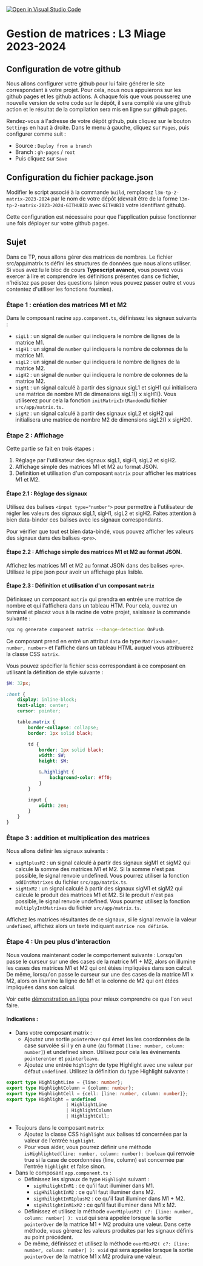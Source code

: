 [![Open in Visual Studio Code](https://classroom.github.com/assets/open-in-vscode-718a45dd9cf7e7f842a935f5ebbe5719a5e09af4491e668f4dbf3b35d5cca122.svg)](https://classroom.github.com/online_ide?assignment_repo_id=13893541&assignment_repo_type=AssignmentRepo)
# Gestion de matrices : L3 Miage 2023-2024

## Configuration de votre github

Nous allons configurer votre github pour lui faire générer le site correspondant à votre projet.
Pour cela, nous nous appuierons sur les github pages et les github actions. 
A chaque fois que vous pousserez une nouvelle version de votre code sur le dépôt, il sera compilé via une github action et le résultat de la compilation sera mis en ligne sur github pages.

Rendez-vous à l'adresse de votre dépôt github, puis cliquez sur le bouton `Settings` en haut à droite.
Dans le menu à gauche, cliquez sur `Pages`, puis configurer comme suit :

* Source : `Deploy from a branch`
* Branch : `gh-pages`  /  `root`
* Puis cliquez sur `Save`

## Configuration du fichier package.json

Modifier le script associé à la commande `build`, remplacez `l3m-tp-2-matrix-2023-2024` par le nom de votre dépôt (devrait être de la forme `l3m-tp-2-matrix-2023-2024-GITHUBID` avec `GITHUBID` votre identifiant github).

Cette configuration est nécessaire pour que l'application puisse fonctionner une fois déployer sur votre github pages.

## Sujet

Dans ce TP, nous allons gérer des matrices de nombres. 
Le fichier src/app/matrix.ts défini les structures de données que nous allons utiliser.
Si vous avez lu le bloc de cours **Typescript avancé**, vous pouvez vous exercer à lire et comprendre les définitions présentes dans ce fichier, n'héistez pas poser des questions (sinon vous pouvez passer outre et vous contentez d'utiliser les fonctions fournies).

### Étape 1 : création des matrices M1 et M2

Dans le composant racine `app.component.ts`, définissez les signaux suivants :
* `sigL1` : un signal de `number` qui indiquera le nombre de lignes de la matrice M1.
* `sigH1` : un signal de `number` qui indiquera le nombre de colonnes de la matrice M1. 
* `sigL2` : un signal de `number` qui indiquera le nombre de lignes de la matrice M2.
* `sigH2` : un signal de `number` qui indiquera le nombre de colonnes de la matrice M2.
* `sigM1` : un signal calculé à partir des signaux sigL1 et sigH1 
          qui initialisera une matrice de nombre M1 de dimensions sigL1() x sigH1().
          Vous utiliserez pour cela la fonction `initMatrixIntRandom`du fichier `src/app/matrix.ts.`
* `sigM2` : un signal calculé à partir des signaux sigL2 et sigH2 
          qui initialisera une matrice de nombre M2 de dimensions sigL2() x sigH2().


### Étape 2 : Affichage

Cette partie se fait en trois étapes :

1. Réglage par l'utilisateur des signaux sigL1, sigH1, sigL2 et sigH2.
2. Affichage simple des matrices M1 et M2 au format JSON.
3. Définition et utilisation d'un composant `matrix` pour afficher les matrices M1 et M2.

#### Étape 2.1 : Réglage des signaux

Utilisez des balises `<input type="number">` pour permettre à l'utilisateur de régler les valeurs des signaux sigL1, sigH1, sigL2 et sigH2. Faites attention à bien data-binder ces balises avec les signaux correspondants.

Pour vérifier que tout est bien data-bindé, vous pouvez afficher les valeurs des signaux dans des balises `<pre>`.

#### Étape 2.2 : Affichage simple des matrices M1 et M2 au format JSON.

Affichez les matrices M1 et M2 au format JSON dans des balises `<pre>`. 
Utilisez le pipe json pour avoir un affichage plus lisible.

#### Étape 2.3 : Définition et utilisation d'un composant `matrix`

Définissez un composant `matrix` qui prendra en entrée une matrice de nombre et qui l'affichera dans un tableau HTM. Pour cela, ouvrez un terminal et placez vous à la racine de votre projet, saisissez la commande suivante : 

```bash
npx ng generate component matrix --change-detection OnPush
```

Ce composant prend en entré un attribut `data` de type `Matrix<number, number, number>` et l'affiche dans un tableau HTML auquel vous attribuerez la classe CSS `matrix`.

Vous pouvez spécifier la fichier scss correspondant à ce composant en utilisant la définition de style suivante :

```scss
$W: 32px;

:host {
    display: inline-block;
    text-align: center;
    cursor: pointer;

    table.matrix {
        border-collapse: collapse;
        border: 1px solid black;

        td {
            border: 1px solid black;
            width: $W;
            height: $W;

            &.highlight {
                background-color: #ff0;
            }
        }

        input {
            width: 2em;
        }
    }
}
```

### Étape 3 : addition et multiplication des matrices

Nous allons définir les signaux suivants :

* `sigM1plusM2` : un signal calculé à partir des signaux sigM1 et sigM2 qui calcule la somme des matrices M1 et M2. Si la somme n'est pas possible, le signal renvoie undefined. Vous pourrez utiliser la fonction `addIntMatrixes` du fichier `src/app/matrix.ts`.
* `sigM1xM2` : un signal calculé à partir des signaux sigM1 et sigM2 qui calcule le produit des matrices M1 et M2. Si le produit n'est pas possible, le signal renvoie undefined.
Vous pourrez utilisez la fonction `multiplyIntMatrixes` du fichier `src/app/matrix.ts`.

Affichez les matrices résultantes de ce signaux, si le signal renvoie la valeur `undefined`, affichez alors un texte indiquant `matrice non définie`.

### Étape 4 : Un peu plus d'interaction

Nous voulons maintenant coder le comportement suivante : Lorsqu'on passe le curseur sur une des cases de la matrice M1 + M2, alors on illumine les cases des matrices M1 et M2 qui ont étées impliquées dans son calcul. De même, lorsqu'on passe le curseur sur une des cases de la matrice M1 x M2, alors on illumine la ligne de M1 et la colonne de M2 qui ont étées impliquées dans son calcul.

Voir cette [démonstration en ligne](https://alexdmr.github.io/l3m-tp-2-matrix-2023-2024/) pour mieux comprendre ce que l'on veut faire.


#### Indications :

* Dans votre composant matrix :
    * Ajoutez une sortie `pointerOver` qui émet les les coordonnées de la case survolée si il y en a une (au format `[line: number, column: number]`) et undefined sinon. Utilisez pour cela les événements `pointerenter` et `pointerleave`.
    * Ajoutez une entrée `highlight` de type Highlight avec une valeur par défaut `undefined`. Utilisez la définition du type Highlight suivante :

```typescript
export type HighlightLine = {line: number};
export type HighlightColumn = {column: number};
export type HighlightCell = {cell: [line: number, column: number]};
export type Highlight = undefined
                      | HighlightLine
                      | HighlightColumn
                      | HighlightCell;
```

* Toujours dans le composant `matrix`
    * Ajoutez la classe CSS `highlight` aux balises td concernées par la valeur de l'entrée `highlight`. 
    * Pour vous aider, vous pourrez définir une méthode `isHighlighted(line: number, column: number): boolean` qui renvoie true si la case de coordonnées (line, column) est concernée par l'entrée `highlight` et false sinon.
*  Dans le composant `app.component.ts` :
    * Définissez les signaux de type `Highlight` suivant : 
        * `sigHhilightInM1` : ce qu'il faut illuminer dans M1.
        * `sigHhilightInM2` : ce qu'il faut illuminer dans M2.
        * `sigHhilightInM1plusM2` : ce qu'il faut illuminer dans M1 + M2.
        * `sigHhilightInM1xM2` : ce qu'il faut illuminer dans M1 x M2.
    * Définissez et utilisez la méthode `overM1plusM2( c?: [line: number, column: number] ): void` qui sera appelée lorsque la sortie `pointerOver` de la matrice M1 + M2 produira une valeur. Dans cette méthode, vous gèrerez les valeurs produites par les signaux définis au point précédent.
    * De même, définissez et utilisez la méthode `overM1xM2( c?: [line: number, column: number] ): void` qui sera appelée lorsque la sortie `pointerOver` de la matrice M1 x M2 produira une valeur.